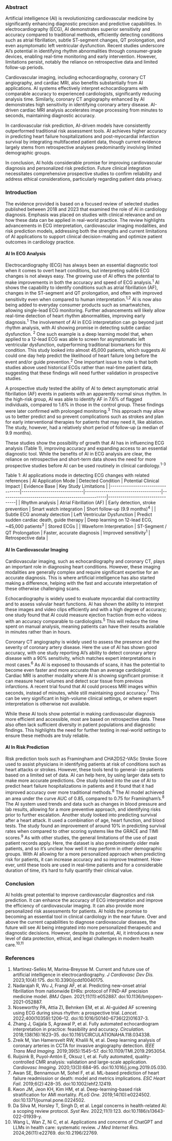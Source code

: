### Abstract

Artificial intelligence (AI) is revolutionizing cardiovascular medicine by significantly enhancing diagnostic precision and predictive capabilities. In electrocardiography (ECG), AI demonstrates superior sensitivity and accuracy compared to traditional methods, efficiently detecting conditions such as atrial fibrillation, subtle ST-segment changes, QT prolongation, and even asymptomatic left ventricular dysfunction. Recent studies underscore AI’s potential in identifying rhythm abnormalities through consumer-grade devices, enabling real-time monitoring and early intervention. However, limitations persist, notably the reliance on retrospective data and limited follow-up periods.

Cardiovascular imaging, including echocardiography, coronary CT angiography, and cardiac MRI, also benefits substantially from AI applications. AI systems effectively interpret echocardiograms with comparable accuracy to experienced cardiologists, significantly reducing analysis time. Similarly, coronary CT angiography enhanced by AI demonstrates high sensitivity in identifying coronary artery disease. AI-driven cardiac MRI analysis accelerates image processing from minutes to seconds, maintaining diagnostic accuracy.

In cardiovascular risk prediction, AI-driven models have consistently outperformed traditional risk assessment tools. AI achieves higher accuracy in predicting heart failure hospitalizations and post-myocardial infarction survival by integrating multifaceted patient data, though current evidence largely stems from retrospective analyses predominantly involving limited demographic groups.


In conclusion, AI holds considerable promise for improving cardiovascular diagnosis and personalized risk prediction. Future clinical integration necessitates comprehensive prospective studies to confirm reliability and address ethical considerations, particularly regarding patient data privacy.

### Introduction

The evidence provided is based on a focused review of selected studies published between 2018 and 2023 that examined the role of AI in cardiology diagnosis. Emphasis was placed on studies with clinical relevance and on how these data can be applied in real-world practice. The review highlights advancements in ECG interpretation, cardiovascular imaging modalities, and risk prediction models, addressing both the strengths and current limitations of AI applications to support clinical decision-making and optimize patient outcomes in cardiology practice.


#### AI In ECG Analysis

Electrocardiography (ECG) has always been an essential diagnostic tool when it comes to overt heart conditions, but interpreting subtle ECG changes is not always easy. The growing use of AI offers the potential to make improvements in both the accuracy and speed of ECG analysis.<sup>1</sup> AI shows the capability to identify conditions such as atrial fibrillation (AF), changes in the ST-segment and QT prolongation, and often with improved sensitivity even when compared to human interpretation.<sup>1,2</sup> AI is now also being added to everyday consumer products such as smartwatches, allowing single-lead ECG monitoring. Further advancements will likely allow real-time detection of heart rhythm abnormalities, improving early diagnosis.<sup>1</sup> The involvement of AI in ECG interpretation can go beyond just rhythm analysis, with AI showing promise in detecting subtle cardiac dysfunction. <sup>2</sup> One such example is a deep learning model that, when applied to a 12-lead ECG was able to screen for asymptomatic left ventricular dysfunction, outperforming traditional biomarkers for this condition. This study looked into almost 45,000 patients, which suggests AI could one day help predict the likelihood of heart failure long before the event and/or guide prevention.<sup>2</sup> One important issue to note is that both studies above used historical ECGs rather than real-time patient data, suggesting that these findings will need further validation in prospective studies.  

A prospective study tested the ability of AI to detect asymptomatic atrial fibrillation (AF) events in patients with an apparently normal sinus rhythm. In the high-risk group, AI was able to identify AF in 7.6% of flagged individuals, compared to 1.6% in those in the control group. These findings were later confirmed with prolonged monitoring.<sup>3</sup> This approach may allow us to better predict and so prevent complications such as strokes and plan for early interventional therapies for patients that may need it, like ablation. The study, however, had a relatively short period of follow-up (a median of 9.9 months).  

These studies show the possibility of growth that AI has in influencing ECG analysis (Table 1), improving accuracy and expanding access to an essential diagnostic tool. While the benefits of AI in ECG analysis are clear, the reliance on retrospective and short-term data shows the need for more prospective studies before AI can be used routinely in clinical cardiology.<sup>1-3</sup>


Table 1: AI applications mode in detecting ECG changes with related references
| AI Application Mode              | Detected Condition           | Potential Clinical Impact           | Evidence Base                                     | Key Study Limitations           |
|----------------------------------|------------------------------|-------------------------------------|---------------------------------------------------|---------------------------------|
| Rhythm analysis                  | Atrial Fibrillation (AF)     | Early detection, stroke prevention  | Smart watch integration                           | Short follow-up (9.9 months)<sup>4</sup>  |
| Subtle ECG anomaly detection     | Left Ventricular Dysfunction | Predict sudden cardiac death, guide therapy | Deep learning on 12-lead ECG, ~45,000 patients<sup>3</sup> | Stored ECGs                    |
| Waveform Interpretation          | ST-Segment / QT Prolongation | Faster, accurate diagnosis          | Improved sensitivity<sup>1</sup>                  | Retrospective data              |


#### AI In Cardiovascular Imaging

Cardiovascular imaging, such as echocardiography and coronary CT, plays an important role in diagnosing heart conditions. However, these imaging modalities are generally complex and require significant expertise for an accurate diagnosis. This is where artificial intelligence has also started making a difference, helping with the fast and accurate interpretation of these otherwise challenging scans.  

Echocardiography is widely used to evaluate myocardial dial contractility and to assess valvular heart functions. AI has shown the ability to interpret these images and video clips efficiently and with a high degree of accuracy; one study found that AI could measure ejection fraction from echo videos with an accuracy comparable to cardiologists.<sup>5</sup> This will reduce the time spent on manual analysis, meaning patients can have their results available in minutes rather than in hours.  

Coronary CT angiography is widely used to assess the presence and the severity of coronary artery disease. Here the use of AI has shown good accuracy, with one study reporting AI’s ability to detect coronary artery disease with a 90% sensitivity, which matches expert interpretations in most cases.<sup>6</sup> As AI is exposed to thousands of scans, it has the potential to become even faster and more accurate than an average cardiologist. Cardiac MRI is another modality where AI is showing significant promise: it can measure heart volumes and detect scar tissue from previous infarctions. A recent trial found that AI could process MRI images within seconds, instead of minutes, while still maintaining good accuracy.<sup>7</sup> This can be very significant in high-volume clinical settings, or where expert interpretation is otherwise not available.  

While these AI tools show potential in making cardiovascular diagnosis more efficient and accessible, most are based on retrospective data. These also often lack sufficient diversity in patient populations and diagnostic findings. This highlights the need for further testing in real-world settings to ensure these methods are truly reliable.


#### AI In Risk Prediction

Risk prediction tools such as Framingham and CHA2DS2-VASc Stroke Score used to assist physicians in identifying patients at risk of conditions such as heart attacks or strokes. However, these tools tend to general- ize patients based on a limited set of data. AI can help here, by using larger data sets to make more accurate predictions. One study looked into the use of AI to predict heart failure hospitalizations in patients and it found that it had improved accuracy over more traditional methods.<sup>8</sup> The AI model achieved an area under the curve AUC of 0.85, compared to 0.75 for Framingham’s.<sup>8</sup> The AI system used trends and data such as changes in blood pressure and lab results, allowing for a more preventive approach, and identifying risks prior to further escalation. Another study looked into predicting survival after a heart attack. It used a combination of age, heart function, and blood tests. The study found an improvement of around 10% in predicting survival rates when compared to other scoring systems like the GRACE and TIMI scores.<sup>9</sup> As with other studies, the general limitations of the use of past patient records apply. Here, the dataset is also predominantly older male patients, and so it’s unclear how well it may perform in other demographic groups. With AI allowing for a more personalized approach when predicting risk for patients, it can increase accuracy and so improve treatment. How- ever, until these tools are used in real-time patients and for a considerable duration of time, it’s hard to fully quantify their clinical value.

### Conclusion

AI holds great potential to improve cardiovascular diagnostics and risk prediction. It can enhance the accuracy of ECG interpretation and improve the efficiency of cardiovascular imaging. It can also provide more personalized risk assessments for patients. AI holds the promise to becoming an essential tool in clinical cardiology in the near future. Over and above the current capabilities to diagnose cardiovascular diseases, the future will see AI being integrated into more personalized therapeutic and diagnostic decisions. However, despite its potential, AI, it introduces a new level of data protection, ethical, and legal challenges in modern health care.<sup>10,11</sup>

### References

1. Martínez-Sellés M, Marina-Breysse M. Current and future use of artificial intelligence in electrocardiography. *J Cardiovasc Dev Dis.* 2023;10(4):175. doi:10.3390/jcdd10040175.  
2. Nadarajah R, Wu J, Frangi AF, et al. Predicting new-onset atrial fibrillation from nationwide EHRs: protocol of FIND-AF precision medicine model. *BMJ Open.* 2021;11(11):e052887. doi:10.1136/bmjopen-2021-052887.  
3. Noseworthy PA, Attia ZI, Behnken EM, et al. AI-guided AF screening using ECG during sinus rhythm: a prospective trial. *Lancet.* 2022;400(10359):1206–12. doi:10.1016/S0140-6736(22)01637-3.  
4. Zhang J, Gajjala S, Agrawal P, et al. Fully automated echocardiogram interpretation in practice: feasibility and accuracy. *Circulation.* 2018;138(16):1623–35. doi:10.1161/CIRCULATIONAHA.118.034338.  
5. Zreik M, Van Hamersvelt RW, Khalili N, et al. Deep learning analysis of coronary arteries in CCTA for invasive angiography detection. *IEEE Trans Med Imaging.* 2019;39(5):1545–57. doi:10.1109/TMI.2019.2953054.  
6. Ruijsink B, Puyol-Antón E, Oksuz I, et al. Fully automated, quality-controlled CMR analysis: validation and large-scale application. *Cardiovasc Imaging.* 2020;13(3):684–95. doi:10.1016/j.jcmg.2019.05.030.  
7. Awan SE, Bennamoun M, Sohel F, et al. ML-based prediction of heart failure readmission or death: model and metrics implications. *ESC Heart Fail.* 2019;6(2):428–35. doi:10.1002/ehf2.12419.  
8. Kwon JM, Jeon KH, Kim HM, et al. Deep-learning-based risk stratification for AMI mortality. *PLoS One.* 2019;14(10):e0224502. doi:10.1371/journal.pone.0224502.  
9. Da Silva M, Horsley T, Singh D, et al. Legal concerns in health-related AI: a scoping review protocol. *Syst Rev.* 2022;11(1):123. doi:10.1186/s13643-022-01939-y.  
10. Wang L, Wan Z, Ni C, et al. Applications and concerns of ChatGPT and LLMs in health care: systematic review. *J Med Internet Res.* 2024;26(11):e22769. doi:10.2196/22769.  